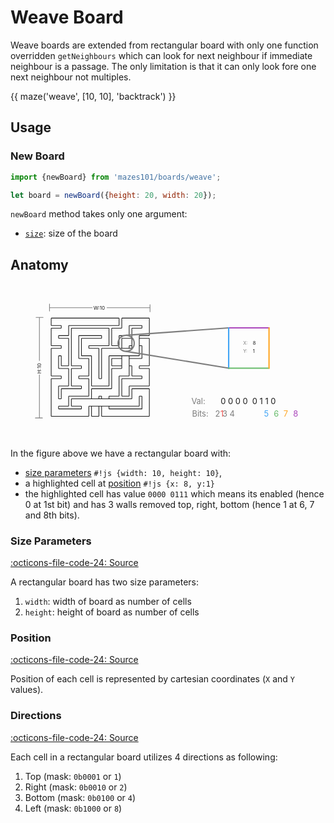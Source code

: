 # Weave Board

Weave boards are extended from rectangular board with only one function overridden `getNeighbours` which can look for next neighbour if immediate neighbour is a passage. The only limitation is that it can only look fore one next neighbour not multiples.

{{ maze('weave', [10, 10], 'backtrack') }}


## Usage

### New Board

```js
import {newBoard} from 'mazes101/boards/weave';

let board = newBoard({height: 20, width: 20});
```

`newBoard` method takes only one argument:

* [`size`](#size-parameters): size of the board

## Anatomy

<svg fill="none" viewBox="0 0 937 462">
  <text x="540" y="396" fill="#7d7d7d" class="mono" style="font-size: 24px;">Bits: &nbsp; 2 3 4</text>
  <text x="624" y="396" fill="#EF5350" class="mono" style="font-size: 24px;">1</text>
  <text x="754" y="396" fill="#42A5F5" class="mono" style="font-size: 24px;">5</text>
  <text x="783" y="396" fill="#66BB6A" class="mono" style="font-size: 24px;">6</text>
  <text x="812" y="396" fill="#FFA726" class="mono" style="font-size: 24px;">7</text>
  <text x="841" y="396" fill="#AB47BC" class="mono" style="font-size: 24px;">8</text>
  <text x="538" y="358" fill="#7d7d7d" class="mono" style="font-size: 24px;">Val: </text>
  <text x="625" y="358" fill="currentcolor" class="mono" style="font-size: 24px;">0 0 0 0 &nbsp;0 1 1 0</text>
  <text x="247" y="78" fill="currentColor" class="mono" style="font-size: 15px;">W:10</text>
  <text x="77" y="266" transform="rotate(-90,100,100) translate(-145 -174)" fill="currentColor" class="mono" style="font-size: 15px;">H:10</text>
  <text x="692" y="183" fill="#7d7d7d" class="mono">X:</text>
  <text x="692" y="206" fill="#7d7d7d" class="mono">Y:</text>
  <text x="721" y="183" fill="currentColor" class="mono">8</text>
  <text x="721" y="206" fill="currentColor" class="mono">1</text>
  <path stroke="currentColor" stroke-linecap="round" stroke-width="2" d="M391 365v8M121 103h30-30zm0 22h30-30zm0-22v22-22zm22 0h38-38zm30 22v8-8zm0 0h8-8zm-30 0h8-8zm8 0v8-8zm22-22h38-38zm0 22h38-38zm30-22h38-38zm0 22h38-38zm30-22h38-38zm0 22h38-38zm30-22h38-38zm0 22h38-38zm30-22h30-30zm30 0v22-22zm-30 22h30-30zm38-22h30-30zm22 22v8-8zm0 0h8-8zm-22-22v30-30zm22 0h38-38zm0 22h38-38zm30-22h30-30zm30 0v30-30zm-30 22h8-8zm8 0v8-8zm-270 8h30-30zm22 22v8-8zm0 0h8-8zm-22-22v30-30zm22 0h8-8zm30-8v30-30zm-30 30h30-30zm8-30v8-8zm30 8h30-30zm22 22v8-8zm0 0h8-8zm-22-22v30-30zm22 0h38-38zm0 22h38-38zm30-22h38-38zm0 22h38-38zm30-22h30-30zm30 0v30-30zm-30 22h8-8zm8 0v8-8zm30-22h30-30zm22 22v8-8zm0 0h8-8zm-22-22v30-30zm22 0h8-8zm30-8v30-30zm-30 30h30-30zm8-30v8-8zm30 8h30-30zm22 22v8-8zm0 0h8-8zm-22-22v30-30zm22 0h8-8zm30-8v30-30zm-30 30h30-30zm8-30v8-8zm-248 38h8-8zm0-8v8-8zm-22 30h30-30zm0-30v30-30zm22 8h30-30zm30 0v30-30zm-30 22h8-8zm8 0v8-8zm52-30v38-38zm-22 0v38-38zm30 8h30-30zm22 22v8-8zm0 0h8-8zm-22-22v30-30zm22 0h38-38zm0 22h38-38zm30-22h8-8zm30-8v30-30zm-30 30h30-30zm8-30v8-8zm52 0v30-30zm-22 30h22-22zm0-30v30-30zm30 8h30-30zm22 22v8-8zm0 0h8-8zm-22-22v30-30zm52-8v38-38zm-22 0v38-38zm22 8h30-30zm30 0v30-30zm-30 22h8-8zm8 0v8-8zm-270 8h30-30zm22 22v8-8zm0 0h8-8zm-22-22v30-30zm22 0h8-8zm30-8v38-38zm-30 30h8-8zm8-30v8-8zm0 30v8-8zm52-30v38-38zm-22 0v38-38zm52 8h8-8zm0-8v8-8zm-22 30h30-30zm0-30v30-30zm22 8h30-30zm30 0v30-30zm-30 22h8-8zm8 0v8-8zm30-22h30-30zm22 22v8-8zm0 0h8-8zm-22-22v30-30zm22 0h38-38zm0 22h38-38zm30-22h38-38zm0 22h38-38zm30-22h8-8zm30-8v30-30zm-30 30h30-30zm8-30v8-8zm52 0v38-38zm-22 0v38-38zm-248 30v38-38zm-22 0v38-38zm52 0v30-30zm-22 30h22-22zm0-30v30-30zm52 8h8-8zm0-8v8-8zm-22 30h30-30zm0-30v30-30zm22 8h30-30zm30 0v30-30zm-30 22h8-8zm8 0v8-8zm52-30v38-38zm-22 0v38-38zm52 0v38-38zm-22 0v38-38zm30 8h30-30zm0 22h30-30zm0-22v22-22zm52-8v38-38zm-22 0v38-38zm22 8h38-38zm30 22v8-8zm0 0h8-8zm-30 0h8-8zm8 0v8-8zm22-22h8-8zm30-8v30-30zm-30 30h30-30zm8-30v8-8zm-248 38h8-8zm0-8v8-8zm-22 30h30-30zm0-30v30-30zm22 8h30-30zm30 0v30-30zm-30 22h8-8zm8 0v8-8zm30-22h30-30zm22 22v8-8zm0 0h8-8zm-22-22v30-30zm22 0h8-8zm30-8v30-30zm-30 30h30-30zm8-30v8-8zm52 0v38-38zm-22 0v38-38zm52 0v38-38zm-22 0v38-38zm30 8h30-30zm22 22v8-8zm0 0h8-8zm-22-22v30-30zm22 0h8-8zm30-8v30-30zm-30 30h30-30zm8-30v8-8zm52 8h8-8zm0-8v8-8zm-22 30h30-30zm0-30v30-30zm22 8h30-30zm30 0v30-30zm-30 22h8-8zm8 0v8-8zm-270 8h30-30zm22 22v8-8zm0 0h8-8zm-22-22v30-30zm22 0h8-8zm30-8v30-30zm-30 30h30-30zm8-30v8-8zm52 8h8-8zm0-8v8-8zm-22 30h30-30zm0-30v30-30zm22 8h30-30zm30 0v30-30zm-30 22h8-8zm8 0v8-8zm52-22h8-8zm0-8v8-8zm-22 30h30-30zm0-30v30-30zm22 8h8-8zm30-8v30-30zm-30 30h30-30zm8-30v8-8zm52 0v38-38zm-22 0v38-38zm30 8h30-30zm22 22v8-8zm0 0h8-8zm-22-22v30-30zm22 0h38-38zm0 22h38-38zm30-22h8-8zm30-8v30-30zm-30 30h30-30zm8-30v8-8zm-248 30v38-38zm-22 0v38-38zm30 8h30-30zm22 22v8-8zm0 0h8-8zm-22-22v30-30zm22 0h38-38zm0 22h38-38zm30-22h8-8zm30-8v30-30zm-30 30h30-30zm8-30v8-8zm30 8h30-30zm22 22v8-8zm0 0h8-8zm-22-22v30-30zm22 0h38-38zm30 22v8-8zm0 0h8-8zm-30 0h8-8zm8 0v8-8zm22-22h8-8zm30-8v30-30zm-30 30h30-30zm8-30v8-8zm52 0v30-30zm-22 30h22-22zm0-30v30-30zm30 8h30-30zm22 22v8-8zm0 0h8-8zm-22-22v30-30zm22 0h30-30zm30 0v30-30zm-30 22h8-8zm8 0v8-8zm-248 8h8-8zm0-8v8-8zm0 30v8-8zm0 0h8-8zm-22-30v38-38zm22 8h8-8zm30-8v30-30zm-30 30h30-30zm8-30v8-8zm30 8h30-30zm0 22h30-30zm0-22v22-22zm22 0h38-38zm30 22v8-8zm0 0h8-8zm-30 0h8-8zm8 0v8-8zm22-22h38-38zm0 22h38-38zm30-22h38-38zm0 22h38-38zm30-22h38-38zm0 22h38-38zm30-22h38-38zm0 22h38-38zm30-22h8-8zm30-8v30-30zm-30 30h30-30zm8-30v8-8zm52 0v38-38zm-22 0v38-38zm-248 38h8-8zm0-8v8-8zm-22 30h30-30zm0-30v30-30zm22 8h38-38zm0 22h38-38zm30-22h38-38zm0 22h38-38zm30-22h8-8zm30-8v30-30zm-30 30h30-30zm8-30v8-8zm52 0v30-30zm-22 30h22-22zm0-30v30-30zm52 8h8-8zm0-8v8-8zm-22 30h30-30zm0-30v30-30zm22 8h38-38zm0 22h38-38zm30-22h38-38zm0 22h38-38zm30-22h38-38zm0 22h38-38zm30-22h8-8zm30-8v30-30zm-30 30h30-30z"/>
  <path stroke="#7D7D7D" stroke-linecap="round" stroke-linejoin="round" stroke-width="2" d="M415 84V63M86 102v127-127zm0 298V271.5 400zM76 101h21-21zm-2 299h21-21zm43-328h126-126zm298 0H287h128zM116 82V61v21z"/>
  <path stroke="#7D7D7D" stroke-width="4" d="M344 202c13.255 0 24-10.745 24-24s-10.745-24-24-24-24 10.745-24 24 10.745 24 24 24z"/>
  <path stroke="#AB47BC" stroke-linecap="round" stroke-linejoin="round" stroke-width="4" d="M649 132h120"/>
  <path stroke="#7D7D7D" stroke-linecap="round" stroke-width="4" d="M344 202l305.5 50M344 154l305-22-305 22z"/>
  <path stroke="#42A5F5" stroke-linecap="round" stroke-linejoin="round" stroke-width="4" d="M649 252V132"/>
  <path stroke="#66BB6A" stroke-linecap="round" stroke-linejoin="round" stroke-width="4" d="M649 252h120"/>
  <path stroke="#FFA726" stroke-linecap="round" stroke-linejoin="round" stroke-width="4" d="M769 252V132"/>
</svg>

In the figure above we have a rectangular board with:

* [size parameters](#size-parameters) `#!js {width: 10, height: 10}`,
* a highlighted cell at [position](#position) `#!js {x: 8, y:1}`
* the highlighted cell has value `0000 0111` which means its enabled (hence 0 at 1st bit) and
  has 3 walls removed top, right, bottom (hence 1 at 6, 7 and 8th bits).

### Size Parameters

[:octicons-file-code-24: Source][1]

A rectangular board has two size parameters:

1. `width`: width of board as number of cells
2. `height`: height of board as number of cells

### Position
[:octicons-file-code-24: Source][2]

Position of each cell is represented by cartesian coordinates (`X` and `Y` values).

### Directions

[:octicons-file-code-24: Source][3]

Each cell in a rectangular board utilizes 4 directions as following:

1. Top (mask: `0b0001` or `1`)
2. Right (mask: `0b0010` or `2`)
3. Bottom (mask: `0b0100` or `4`)
4. Left (mask: `0b1000` or `8`)


[1]: https://github.com/nmanumr/mazes101/blob/master/src/boards/rectangular.ts#L16
[2]: https://github.com/nmanumr/mazes101/blob/master/src/boards/rectangular.ts#L21
[3]: https://github.com/nmanumr/mazes101/blob/master/src/boards/rectangular.ts#L9
